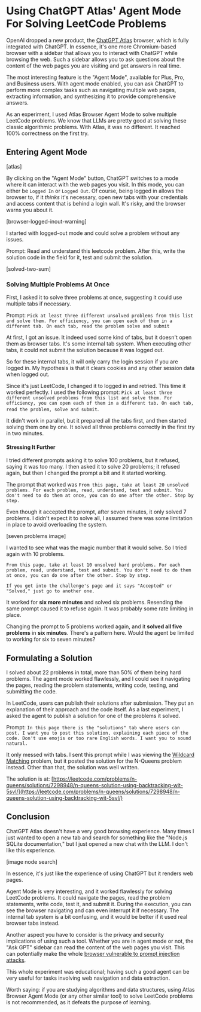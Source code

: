 # Using ChatGPT Atlas' Agent Mode For Solving LeetCode Problems

OpenAI dropped a new product, the [ChatGPT Atlas](https://openai.com/index/introducing-chatgpt-atlas/) browser, which is fully integrated with ChatGPT. In essence, it's one more Chromium-based browser with a sidebar that allows you to interact with ChatGPT while browsing the web. Such a sidebar allows you to ask questions about the content of the web pages you are visiting and get answers in real time.

The most interesting feature is the "Agent Mode", available for Plus, Pro, and Business users. With agent mode enabled, you can ask ChatGPT to perform more complex tasks such as navigating multiple web pages, extracting information, and synthesizing it to provide comprehensive answers.

As an experiment, I used Atlas Browser Agent Mode to solve multiple LeetCode problems. We know that LLMs are pretty good at solving these classic algorithmic problems. With Atlas, it was no different. It reached 100% correctness on the first try.

## Entering Agent Mode

[atlas]

By clicking on the "Agent Mode" button, ChatGPT switches to a mode where it can interact with the web pages you visit. In this mode, you can either be `Logged In` or `Logged Out`. Of course, being logged in allows the browser to, if it _thinks_ it's necessary, open new tabs with your credentials and access content that is behind a login wall. It's risky, and the browser warns you about it.

[browser-logged-inout-warning]

I started with logged-out mode and could solve a problem without any issues.

Prompt: Read and understand this leetcode problem. After this, write the solution code in the field for it, test and submit the solution.

[solved-two-sum]

### Solving Multiple Problems At Once

First, I asked it to solve three problems at once, suggesting it could use multiple tabs if necessary.

Prompt: `Pick at least three different unsolved problems from this list and solve them. For efficiency, you can open each of them in a different tab. On each tab, read the problem solve and submit`

At first, I got an issue. It indeed used some kind of tabs, but it doesn't open them as browser tabs. It's some internal tab system. When executing other tabs, it could not submit the solution because it was logged out.

So for these internal tabs, it will only carry the login session if you are logged in. My hypothesis is that it clears cookies and any other session data when logged out.

Since it's just LeetCode, I changed it to logged in and retried. This time it worked perfectly. I used the following prompt: `Pick at least three different unsolved problems from this list and solve them. For efficiency, you can open each of them in a different tab. On each tab, read the problem, solve and submit`.

It didn't work in parallel, but it prepared all the tabs first, and then started solving them one by one. It solved all three problems correctly in the first try in two minutes.

#### Stressing It Further

I tried different prompts asking it to solve 100 problems, but it refused, saying it was too many. I then asked it to solve 20 problems; it refused again, but then I changed the prompt a bit and it started working.

The prompt that worked was `From this page, take at least 20 unsolved problems. For each problem, read, understand, test and submit. You don't need to do them at once, you can do one after the other. Step by step.`

Even though it accepted the prompt, after seven minutes, it only solved 7 problems. I didn't expect it to solve all, I assumed there was some limitation in place to avoid overloading the system.

[seven problems image]

I wanted to see what was the magic number that it would solve. So I tried again with 10 problems.

```
From this page, take at least 10 unsolved hard problems. For each problem, read, understand, test and submit. You don't need to do them at once, you can do one after the other. Step by step.

If you get into the challenge's page and it says "Accepted" or "Solved," just go to another one.
```

It worked for **six more minutes** and solved six problems. Resending the same prompt caused it to refuse again. It was probably some rate limiting in place.

Changing the prompt to 5 problems worked again, and it **solved all five problems** in **six minutes**. There's a pattern here. Would the agent be limited to working for six to seven minutes?

## Formulating a Solution

I solved about 22 problems in total, more than 50% of them being hard problems. The agent mode worked flawlessly, and I could see it navigating the pages, reading the problem statements, writing code, testing, and submitting the code.

In LeetCode, users can publish their solutions after submission. They put an explanation of their approach and the code itself. As a last experiment, I asked the agent to publish a solution for one of the problems it solved.

Prompt: `In this page there is the "solutions" tab where users can post. I want you to post this solution, explaining each piece of the code. Don't use emojis or too rare English words. I want you to sound natural.`

It only messed with tabs. I sent this prompt while I was viewing the [Wildcard Matching](https://leetcode.com/problems/wildcard-matching/description/) problem, but it posted the solution for the N-Queens problem instead. Other than that, the solution was well written.

The solution is at: [https://leetcode.com/problems/n-queens/solutions/7298948/n-queens-solution-using-backtracking-wit-5svl/](https://leetcode.com/problems/n-queens/solutions/7298948/n-queens-solution-using-backtracking-wit-5svl/)

## Conclusion

ChatGPT Atlas doesn't have a very good browsing experience. Many times I just wanted to open a new tab and search for something like the "Node.js SQLite documentation," but I just opened a new chat with the LLM. I don't like this experience.

[image node search]

In essence, it's just like the experience of using ChatGPT but it renders web pages.

Agent Mode is very interesting, and it worked flawlessly for solving LeetCode problems. It could navigate the pages, read the problem statements, write code, test it, and submit it. During the execution, you can see the browser navigating and can even interrupt it if necessary. The internal tab system is a bit confusing, and it would be better if it used real browser tabs instead.

Another aspect you have to consider is the privacy and security implications of using such a tool. Whether you are in agent mode or not, the "Ask GPT" sidebar can read the content of the web pages you visit. This can potentially make the whole [browser vulnerable to prompt injection attacks](https://brave.com/blog/unseeable-prompt-injections/).

This whole experiment was educational; having such a good agent can be very useful for tasks involving web navigation and data extraction.

Worth saying: if you are studying algorithms and data structures, using Atlas Browser Agent Mode (or any other similar tool) to solve LeetCode problems is not recommended, as it defeats the purpose of learning. 
